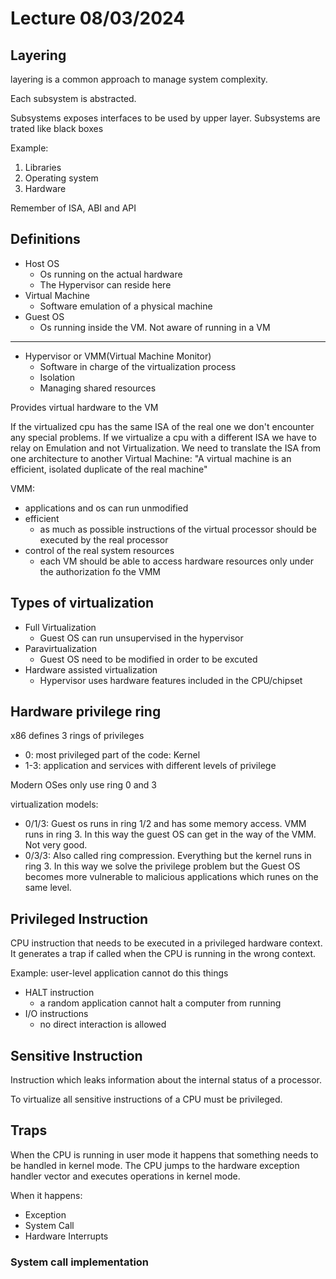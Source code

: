 # Lecture 08/03/2024

## Layering

layering is a common approach to manage system complexity.

Each subsystem is abstracted.

Subsystems exposes interfaces to be used by upper layer. Subsystems are trated like black boxes

Example:

1. Libraries
2. Operating system
3. Hardware

Remember of ISA, ABI and API

## Definitions

- Host OS
  - Os running on the actual hardware
  - The Hypervisor can reside here
- Virtual Machine
  - Software emulation of a physical machine
- Guest OS
  - Os running inside the VM. Not aware of running in a VM

---

- Hypervisor or VMM(Virtual Machine Monitor)
  - Software in charge of the virtualization process
  - Isolation
  - Managing shared resources

Provides virtual hardware to the VM

If the virtualized cpu has the same ISA of the real one we don't encounter any special problems. If we virtualize a cpu with a different ISA we have to relay on Emulation and not Virtualization. We need to translate the ISA from one architecture to another
Virtual Machine: "A virtual machine is an efficient, isolated duplicate of the real machine"

VMM:

- applications and os can run unmodified
- efficient
  - as much as possible instructions of the virtual processor should be executed by the real processor
- control of the real system resources
  - each VM should be able to access hardware resources only under the authorization fo the VMM

## Types of virtualization

- Full Virtualization
  - Guest OS can run unsupervised in the hypervisor
- Paravirtualization
  - Guest OS need to be modified in order to be excuted
- Hardware assisted virtualization
  - Hypervisor uses hardware features included in the CPU/chipset

## Hardware privilege ring

x86 defines 3 rings of privileges

- 0: most privileged part of the code: Kernel
- 1-3: application and services with different levels of privilege

Modern OSes only use ring 0 and 3

virtualization models:

- 0/1/3: Guest os runs in ring 1/2 and has some memory access. VMM runs in ring 3. In this way the guest OS can get in the way of the VMM. Not very good.
- 0/3/3: Also called ring compression. Everything but the kernel runs in ring 3. In this way we solve the privilege problem but the Guest OS becomes more vulnerable to malicious applications which runes on the same level.

## Privileged Instruction

CPU instruction that needs to be executed in a privileged hardware context. It generates a trap if called when the CPU is running in the wrong context.

Example: user-level application cannot do this things
- HALT instruction
  - a random application cannot halt a computer from running
- I/O instructions
  - no direct interaction is allowed

## Sensitive Instruction

Instruction which leaks information about the internal status of a processor.

To virtualize all sensitive instructions of a CPU must be privileged.

## Traps

When the CPU is running in user mode it happens that something needs to be handled in kernel mode. The CPU jumps to the hardware exception handler vector and executes operations in kernel mode.

When it happens:

- Exception
- System Call
- Hardware Interrupts

### System call implementation
